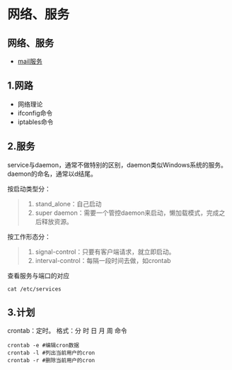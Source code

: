 # 网络、服务

## 网络、服务

* [mail服务](mailfu-wu.md)

## 1.网路

* 网络理论
* ifconfig命令
* iptables命令

## 2.服务

service与daemon，通常不做特别的区别，daemon类似Windows系统的服务。daemon的命名，通常以d结尾。

按启动类型分：

> 1. stand\_alone：自己启动
> 2. super daemon：需要一个管控daemon来启动，懒加载模式，完成之后释放资源。

按工作形态分：

> 1. signal-control：只要有客户端请求，就立即启动。
> 2. interval-control：每隔一段时间去做，如crontab

查看服务与端口的对应

```text
cat /etc/services
```

## 3.计划

crontab：定时。 格式：分 时 日 月 周 命令

```text
crontab -e #编辑cron数据
crontab -l #列出当前用户的cron
crontab -r #删除当前用户的cron
```

